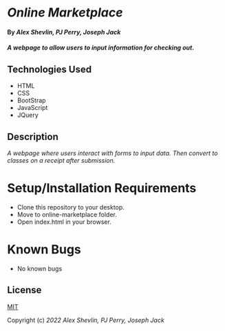 # _Online Marketplace_

#### By _**Alex Shevlin, PJ Perry, Joseph Jack**_

#### _A webpage to allow users to input information for checking out._

## Technologies Used

* HTML
* CSS
* BootStrap
* JavaScript
* JQuery

## Description

_A webpage where users interact with forms to input data. Then convert to classes on a receipt after submission._

# Setup/Installation Requirements

* Clone this repository to your desktop.
* Move to online-marketplace folder.
* Open index.html in your browser.

# Known Bugs

* No known bugs

## License

[MIT](/LICENSE)

Copyright (c) _2022_ _Alex Shevlin, PJ Perry, Joseph Jack_
